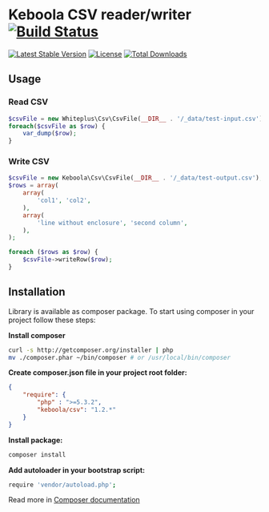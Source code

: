 # Keboola CSV reader/writer [![Build Status](https://secure.travis-ci.org/keboola/php-csv.png)](http://travis-ci.org/keboola/php-csv)
[![Latest Stable Version](https://poser.pugx.org/keboola/csv/v/stable.svg)](https://packagist.org/packages/keboola/csv)
[![License](https://poser.pugx.org/keboola/csv/license.svg)](https://packagist.org/packages/keboola/csv)
[![Total Downloads](https://poser.pugx.org/keboola/csv/downloads.svg)](https://packagist.org/packages/keboola/csv)

## Usage

### Read CSV

```php
$csvFile = new Whiteplus\Csv\CsvFile(__DIR__ . '/_data/test-input.csv');
foreach($csvFile as $row) {
	var_dump($row);
}
```

### Write CSV

```php
$csvFile = new Keboola\Csv\CsvFile(__DIR__ . '/_data/test-output.csv');
$rows = array(
	array(
		'col1', 'col2',
	),
	array(
		'line without enclosure', 'second column',
	),
);

foreach ($rows as $row) {
	$csvFile->writeRow($row);
}
```

## Installation

Library is available as composer package.
To start using composer in your project follow these steps:

**Install composer**

```bash
curl -s http://getcomposer.org/installer | php
mv ./composer.phar ~/bin/composer # or /usr/local/bin/composer
```

**Create composer.json file in your project root folder:**

```json
{
    "require": {
        "php" : ">=5.3.2",
        "keboola/csv": "1.2.*"
    }
}
```

**Install package:**

```bash
composer install
```


**Add autoloader in your bootstrap script:**

```bash
require 'vendor/autoload.php';
```


Read more in [Composer documentation](http://getcomposer.org/doc/01-basic-usage.md)
